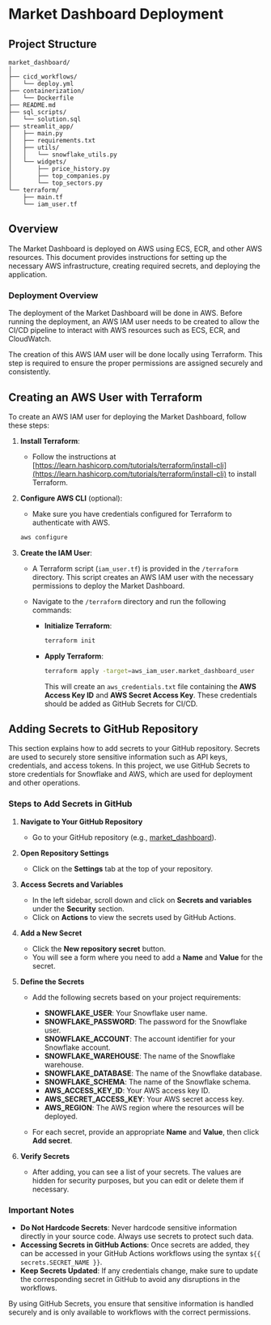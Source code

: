 # Market Dashboard Deployment

## Project Structure

```
market_dashboard/
│
├── cicd_workflows/
│   └── deploy.yml
├── containerization/
│   └── Dockerfile
├── README.md
├── sql_scripts/
│   └── solution.sql
├── streamlit_app/
│   ├── main.py
│   ├── requirements.txt
│   ├── utils/
│   │   └── snowflake_utils.py
│   └── widgets/
│       ├── price_history.py
│       ├── top_companies.py
│       └── top_sectors.py
└── terraform/
    ├── main.tf
    └── iam_user.tf
```

## Overview

The Market Dashboard is deployed on AWS using ECS, ECR, and other AWS resources. This document provides instructions for setting up the necessary AWS infrastructure, creating required secrets, and deploying the application.

### Deployment Overview

The deployment of the Market Dashboard will be done in AWS. Before running the deployment, an AWS IAM user needs to be created to allow the CI/CD pipeline to interact with AWS resources such as ECS, ECR, and CloudWatch.

The creation of this AWS IAM user will be done locally using Terraform. This step is required to ensure the proper permissions are assigned securely and consistently.

## Creating an AWS User with Terraform

To create an AWS IAM user for deploying the Market Dashboard, follow these steps:

1. **Install Terraform**:
   - Follow the instructions at [https://learn.hashicorp.com/tutorials/terraform/install-cli](https://learn.hashicorp.com/tutorials/terraform/install-cli) to install Terraform.

2. **Configure AWS CLI** (optional):
   - Make sure you have credentials configured for Terraform to authenticate with AWS.
   ```bash
   aws configure
   ```

3. **Create the IAM User**:
   - A Terraform script (`iam_user.tf`) is provided in the `/terraform` directory. This script creates an AWS IAM user with the necessary permissions to deploy the Market Dashboard.
   - Navigate to the `/terraform` directory and run the following commands:
     
     - **Initialize Terraform**:
       ```bash
       terraform init
       ```
     
     - **Apply Terraform**:
       ```bash
       terraform apply -target=aws_iam_user.market_dashboard_user
       ```
       This will create an `aws_credentials.txt` file containing the **AWS Access Key ID** and **AWS Secret Access Key**. These credentials should be added as GitHub Secrets for CI/CD.

## Adding Secrets to GitHub Repository

This section explains how to add secrets to your GitHub repository. Secrets are used to securely store sensitive information such as API keys, credentials, and access tokens. In this project, we use GitHub Secrets to store credentials for Snowflake and AWS, which are used for deployment and other operations.

### Steps to Add Secrets in GitHub

1. **Navigate to Your GitHub Repository**
   - Go to your GitHub repository (e.g., [market_dashboard](https://github.com/lunasilvestre/market_dashboard)).

2. **Open Repository Settings**
   - Click on the **Settings** tab at the top of your repository.

3. **Access Secrets and Variables**
   - In the left sidebar, scroll down and click on **Secrets and variables** under the **Security** section.
   - Click on **Actions** to view the secrets used by GitHub Actions.

4. **Add a New Secret**
   - Click the **New repository secret** button.
   - You will see a form where you need to add a **Name** and **Value** for the secret.

5. **Define the Secrets**
   - Add the following secrets based on your project requirements:

     - **SNOWFLAKE_USER**: Your Snowflake user name.
     - **SNOWFLAKE_PASSWORD**: The password for the Snowflake user.
     - **SNOWFLAKE_ACCOUNT**: The account identifier for your Snowflake account.
     - **SNOWFLAKE_WAREHOUSE**: The name of the Snowflake warehouse.
     - **SNOWFLAKE_DATABASE**: The name of the Snowflake database.
     - **SNOWFLAKE_SCHEMA**: The name of the Snowflake schema.
     - **AWS_ACCESS_KEY_ID**: Your AWS access key ID.
     - **AWS_SECRET_ACCESS_KEY**: Your AWS secret access key.
     - **AWS_REGION**: The AWS region where the resources will be deployed.

   - For each secret, provide an appropriate **Name** and **Value**, then click **Add secret**.

6. **Verify Secrets**
   - After adding, you can see a list of your secrets. The values are hidden for security purposes, but you can edit or delete them if necessary.

### Important Notes
- **Do Not Hardcode Secrets**: Never hardcode sensitive information directly in your source code. Always use secrets to protect such data.
- **Accessing Secrets in GitHub Actions**: Once secrets are added, they can be accessed in your GitHub Actions workflows using the syntax `${{ secrets.SECRET_NAME }}`.
- **Keep Secrets Updated**: If any credentials change, make sure to update the corresponding secret in GitHub to avoid any disruptions in the workflows.

By using GitHub Secrets, you ensure that sensitive information is handled securely and is only available to workflows with the correct permissions.
